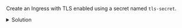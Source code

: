 Create an Ingress with TLS enabled using a secret named `tls-secret`.

<details><summary>Solution</summary>
<br>

```bash
# Solution commands for ingress-tls
```{exec}

</details>